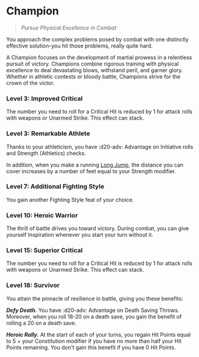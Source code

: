 # Champion

> *Pursue Physical Excellence in Combat*

You approach the complex problems posed by combat with one distinctly effective solution-you hit those problems, really quite hard.

A Champion focuses on the development of martial prowess in a relentless pursuit of victory. Champions combine rigorous training with physical excellence to deal devastating blows, withstand peril, and garner glory. Whether in athletic contests or bloody battle, Champions strive for the crown of the victor.

### Level 3: Improved Critical

The number you need to roll for a Critical Hit is reduced by 1 for attack rolls with weapons or Unarmed Strike. This effect can stack.
 
### Level 3: Remarkable Athlete

Thanks to your athleticism, you have :d20-adv: Advantage on Initiative rolls and Strength (Athletics) checks.

In addition, when you make a running [Long Jump](../../glossary.md#long-jump), the distance you can cover increases by a number of feet equal to your Strength modifier.

### Level 7: Additional Fighting Style

You gain another Fighting Style feat of your choice.

### Level 10: Heroic Warrior

The thrill of battle drives you toward victory. During combat, you can give yourself Inspiration whenever you start your turn without it.

### Level 15: Superior Critical

The number you need to roll for a Critical Hit is reduced by 1 for attack rolls with weapons or Unarmed Strike. This effect can stack.

### Level 18: Survivor

You attain the pinnacle of resilience in battle, giving you these benefits:

***Defy Death.*** You have :d20-adv: Advantage on Death Saving Throws. Moreover, when you roll 18-20 on a death save, you gain the benefit of rolling a 20 on a death save.

***Heroic Rally.*** At the start of each of your turns, you regain Hit Points equal to 5 + your Constitution modifier if you have no more than half your Hit Points remaining. You don't gain this benefit if you have 0 Hit Points.
